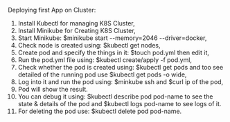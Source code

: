 Deploying first App on Cluster:

1. Install Kubectl for managing K8S Cluster,
2. Install Minikube for Creating K8S Cluster,
3. Start Minikube: $minikube start --memory=2046 --driver=docker,
4. Check node is created using: $kubectl get nodes,
5. Create pod and specify the things in it: $touch pod.yml then edit it,
6. Run the pod.yml file using: $kubectl create/apply -f pod.yml,
7. Check whether the pod is created using: $kubectl get pods and too see detailed of the running pod use $kubectl get pods -o wide,
8. Log into it and run the pod using: $minkube ssh and $curl ip of the pod,
9. Pod will show the result.
10. You can debug it using: $kubectl describe pod pod-name to see the state & details of the pod and $kubectl logs pod-name to see logs of it.
11. For deleting the pod use: $kubectl delete pod pod-name.
